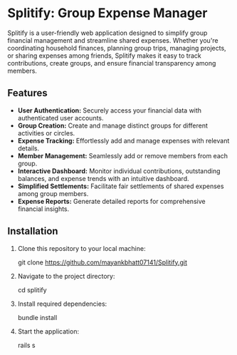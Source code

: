 # Splitify: Group Expense Manager

Splitify is a user-friendly web application designed to simplify group financial management and streamline shared expenses. Whether you're coordinating household finances, planning group trips, managing projects, or sharing expenses among friends, Splitify makes it easy to track contributions, create groups, and ensure financial transparency among members.

## Features

- **User Authentication:** Securely access your financial data with authenticated user accounts.
- **Group Creation:** Create and manage distinct groups for different activities or circles.
- **Expense Tracking:** Effortlessly add and manage expenses with relevant details.
- **Member Management:** Seamlessly add or remove members from each group.
- **Interactive Dashboard:** Monitor individual contributions, outstanding balances, and expense trends with an intuitive dashboard.
- **Simplified Settlements:** Facilitate fair settlements of shared expenses among group members.
- **Expense Reports:** Generate detailed reports for comprehensive financial insights.

## Installation

1. Clone this repository to your local machine:

      git clone https://github.com/mayankbhatt07141/Splitify.git

2. Navigate to the project directory:

   cd splitify
  
3. Install required dependencies:

     bundle install

4. Start the application:

   rails s


